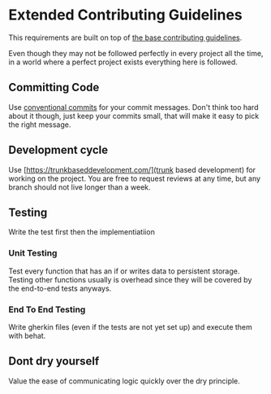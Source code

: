 # Extended Contributing Guidelines

This requirements are built on top of [the base contributing guidelines](./CONTRIBUTING.md).

Even though they may not be followed perfectly in every project all the time, in a world where a perfect project exists everything here is followed.

## Committing Code

Use [conventional commits](https://www.conventionalcommits.org/en/v1.0.0/) for your commit messages. Don't think too hard about it though, just keep your commits small, that will make it easy to pick the right message.

## Development cycle 

Use [https://trunkbaseddevelopment.com/](trunk based development) for working on the project. You are free to request reviews at any time, but any branch should not live longer than a week.

## Testing

Write the test first then the implementiatiion

### Unit Testing

Test every function that has an if or writes data to persistent storage. Testing other functions usually is overhead since they will be covered by the end-to-end tests anyways.

### End To End Testing

Write gherkin files (even if the tests are not yet set up) and execute them with behat.

## Dont dry yourself

Value the ease of communicating logic quickly over the dry principle. 
